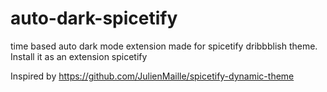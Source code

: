 # auto-dark-spicetify
time based auto dark mode extension made for spicetify dribbblish theme.
Install it as an extension spicetify


Inspired by https://github.com/JulienMaille/spicetify-dynamic-theme
